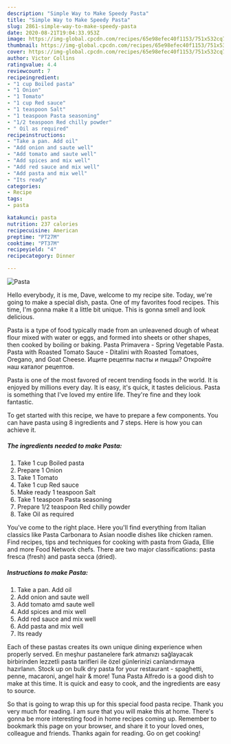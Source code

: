 ```yaml
---
description: "Simple Way to Make Speedy Pasta"
title: "Simple Way to Make Speedy Pasta"
slug: 2861-simple-way-to-make-speedy-pasta
date: 2020-08-21T19:04:33.953Z
image: https://img-global.cpcdn.com/recipes/65e98efec40f1153/751x532cq70/pasta-recipe-main-photo.jpg
thumbnail: https://img-global.cpcdn.com/recipes/65e98efec40f1153/751x532cq70/pasta-recipe-main-photo.jpg
cover: https://img-global.cpcdn.com/recipes/65e98efec40f1153/751x532cq70/pasta-recipe-main-photo.jpg
author: Victor Collins
ratingvalue: 4.4
reviewcount: 7
recipeingredient:
- "1 cup Boiled pasta"
- "1 Onion"
- "1 Tomato"
- "1 cup Red sauce"
- "1 teaspoon Salt"
- "1 teaspoon Pasta seasoning"
- "1/2 teaspoon Red chilly powder"
- " Oil as required"
recipeinstructions:
- "Take a pan. Add oil"
- "Add onion and saute well"
- "Add tomato amd saute well"
- "Add spices and mix well"
- "Add red sauce and mix well"
- "Add pasta and mix well"
- "Its ready"
categories:
- Recipe
tags:
- pasta

katakunci: pasta 
nutrition: 237 calories
recipecuisine: American
preptime: "PT27M"
cooktime: "PT37M"
recipeyield: "4"
recipecategory: Dinner

---
```



![Pasta](https://img-global.cpcdn.com/recipes/65e98efec40f1153/751x532cq70/pasta-recipe-main-photo.jpg)

Hello everybody, it is me, Dave, welcome to my recipe site. Today, we're going to make a special dish, pasta. One of my favorites food recipes. This time, I'm gonna make it a little bit unique. This is gonna smell and look delicious.

Pasta is a type of food typically made from an unleavened dough of wheat flour mixed with water or eggs, and formed into sheets or other shapes, then cooked by boiling or baking. Pasta Primavera - Spring Vegetable Pasta. Pasta with Roasted Tomato Sauce - Ditalini with Roasted Tomatoes, Oregano, and Goat Cheese. Ищите рецепты пасты и пиццы? Откройте наш каталог рецептов.

Pasta is one of the most favored of recent trending foods in the world. It is enjoyed by millions every day. It is easy, it's quick, it tastes delicious. Pasta is something that I've loved my entire life. They're fine and they look fantastic.


To get started with this recipe, we have to prepare a few components. You can have pasta using 8 ingredients and 7 steps. Here is how you can achieve it.

<!--inarticleads1-->

##### The ingredients needed to make Pasta:

1. Take 1 cup Boiled pasta
1. Prepare 1 Onion
1. Take 1 Tomato
1. Take 1 cup Red sauce
1. Make ready 1 teaspoon Salt
1. Take 1 teaspoon Pasta seasoning
1. Prepare 1/2 teaspoon Red chilly powder
1. Take  Oil as required


You&#39;ve come to the right place. Here you&#39;ll find everything from Italian classics like Pasta Carbonara to Asian noodle dishes like chicken ramen. Find recipes, tips and techniques for cooking with pasta from Giada, Ellie and more Food Network chefs. There are two major classifications: pasta fresca (fresh) and pasta secca (dried). 

<!--inarticleads2-->

##### Instructions to make Pasta:

1. Take a pan. Add oil
1. Add onion and saute well
1. Add tomato amd saute well
1. Add spices and mix well
1. Add red sauce and mix well
1. Add pasta and mix well
1. Its ready


Each of these pastas creates its own unique dining experience when properly served. En meşhur pastanelere fark atmanızı sağlayacak birbirinden lezzetli pasta tarifleri ile özel günlerinizi canlandırmaya hazırlanın. Stock up on bulk dry pasta for your restaurant - spaghetti, penne, macaroni, angel hair &amp; more! Tuna Pasta Alfredo is a good dish to make at this time. It is quick and easy to cook, and the ingredients are easy to source. 

So that is going to wrap this up for this special food pasta recipe. Thank you very much for reading. I am sure that you will make this at home. There's gonna be more interesting food in home recipes coming up. Remember to bookmark this page on your browser, and share it to your loved ones, colleague and friends. Thanks again for reading. Go on get cooking!

